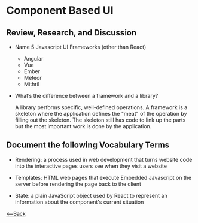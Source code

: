 # Component Based UI

## Review, Research, and Discussion

- Name 5 Javascript UI Frameworks (other than React)
  - Angular
  - Vue
  - Ember
  - Meteor
  - Mithril

- What’s the difference between a framework and a library?
  
    A library performs specific, well-defined operations. A framework is a skeleton where the application defines the "meat" of the operation by filling out the skeleton. The skeleton still has code to link up the parts but the most important work is done by the application.

## Document the following Vocabulary Terms

- Rendering: a process used in web development that turns website code into the interactive pages users see when they visit a website


- Templates: HTML web pages that execute Embedded Javascript on the server before rendering the page back to the client


- State: a plain JavaScript object used by React to represent an information about the component's current situation

[<==Back](README.md)
